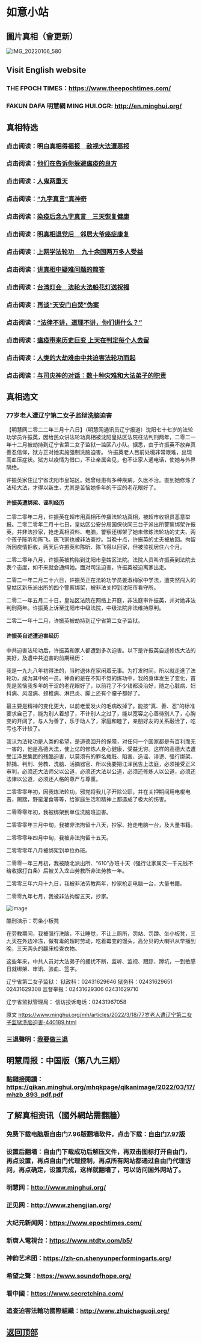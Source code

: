 # 如意小站

## 圖片真相（會更新）

![IMG_20220106_580](https://user-images.githubusercontent.com/79625284/158978214-ffb79388-47ff-4783-ab20-851c2067a6e3.jpg)

## Visit English website

### THE FPOCH TIMES：https://www.theepochtimes.com/

### FAKUN DAFA 明慧網 MING HUI.OGR: http://en.minghui.org/

## 真相特选

### 点击阅读：[明白真相得福报　敌视大法遭恶报](https://github.com/pinhe91/mzxdjd/tree/main)

### 点击阅读：[他们在告诉你躲避瘟疫的良方](https://github.com/pinhe91/bwylf/tree/main)

### 点击阅读：[人鬼两重天](https://github.com/pinhe91/xdfcs/tree/main)

### 点击阅读：[“九字真言”真神奇](https://github.com/pinhe91/njzzyh/tree/main)

### 点击阅读：[染疫后念九字真言　三天恢复健康](https://github.com/pinhe91/rynjzzyh/tree/main)

### 点击阅读：[明真相退党后　邻居大爷癌症康复](https://github.com/pinhe91/stbpa/tree/main)

### 点击阅读：[上网学法轮功 　九十余国两万多人受益](https://github.com/pinhe91/jcxw5/tree/main)

### 点击阅读：[讲真相中疑难问题的简答](https://github.com/pinhe91/jcxw3/tree/main)

### 点击阅读：[台湾灯会　法轮大法船花灯送祝福](https://github.com/pinhe91/dfhcjsr/tree/main) 

### 点击阅读：[再谈“天安门自焚”伪案](https://github.com/pinhe91/whjm/tree/main)

### 点击阅读：[“法律不讲，道理不讲，你们讲什么？”](https://github.com/pinhe91/jlxe/tree/main)

### 点击阅读：[瘟疫带来历史巨变 上天在判定每个人去留](https://github.com/pinhe91/jcxw2/blob/main/README.md)

### 点击阅读：[人类的大劫难由中共迫害法轮功而起](https://github.com/pinhe91/jcxw4/tree/main) 

### 点击阅读：[与司灾神的对话：数十种灾难和大法弟子的职责](https://github.com/pinhe91/jcxw1/tree/main) 

## 真相选文

### 77岁老人遭辽宁第二女子监狱洗脑迫害

【明慧网二零二二年三月十八日】（明慧网通讯员辽宁报道）沈阳七十七岁的法轮功学员许振英，因给民众讲法轮功真相被沈阳皇姑区法院枉法判刑两年，二零二一年十二月被劫持到辽宁省第二女子监狱一监区八小队。据悉，由于许振英不放弃真善忍信仰，狱方正对她实施强制洗脑迫害。
许振英老人目前处境非常艰难，出现高血压症状。狱方以疫情为借口，不让亲属会见，也不让家人通电话，使她与外界隔绝。

许振英家住辽宁省沈阳市皇姑区。她曾经患有多种疾病，久医不治。直到她修炼了法轮大法，才得以新生，尤其是苦恼她多年的干涩的老花眼好了。

#### 许振英遭绑架、诬判经历

二零二零年二月，许振英在超市用真相币传播法轮功真相，被超市收银员恶意举报。二零二零年二月十七日，皇姑区公安分局国保伙同三台子派出所警察绑架许振英，并非法抄家，抢走真相资料、电脑，警察还绑架了她未修炼法轮功的丈夫、两个孩子陈昕和陈飞。陈飞家也被非法查抄。当晚十点，许振英的丈夫被放回。拘留所因疫情拒收，两天后许振英和陈昕、陈飞得以回家，但被监视居住六个月。

二零二零年八月，许振英被构陷到沈阳市皇姑区法院。法院人员叫许振英到法院去表个态度，如不来就会通缉她。面对司法迫害，许振英被迫离家出走。

二零二一年二月二十六日，许振英正在法轮功学员姜淑梅家中学法，遭突然闯入的皇姑区新乐派出所的四个警察绑架，被非法关押到沈阳市看守所。

二零二一年五月二十日，皇姑区法院在网络上开庭，非法庭审许振英，并对她非法判刑两年。许振英上诉至沈阳市中级法院，中级法院非法维持原判。

二零二一年十二月，许振英被劫持到辽宁省第二女子监狱。

#### 许振英自述遭迫害经历

中共迫害法轮功后，许振英和家人都遭到多次迫害。以下是许振英自述修炼大法的美好，及遭中共迫害的前期经历：

我是一九九八年初得法的，当时退休在家闲着无事。为打发时间，所以就走進了法轮功，成为其中的一员。神奇的是在不知不觉的炼功中，我的身体发生了变化，首先是苦恼我多年的干涩的老花眼好了，以前花了不少钱都没治好，随之心脏病、妇科病、风湿病、颈椎病、淋巴炎、脚上还有个瘤子都好了。

最主要是精神的变化更大，以前老爱发火的毛病改掉了。能按“真、善、忍”的标准要求自己了，能为别人着想了，不计别人之过了，能以宽容之心善待别人了，心胸变的开阔了，与人为善了，乐于助人了，家庭和睦了，亲朋好友的关系融洽了，吃亏也不计较了。

我认为法轮功是人类的希望，是道德回升的保障，对任何一个国家都是有百利而无一害的，他是高德大法，使上亿的修炼人身心健康，受益无穷。这样的高德大法遭受江泽民集团的残酷迫害，以莫须有的罪名栽赃、陷害、造谣、诽谤、强行绑架、抓捕、判刑、劳教、洗脑、活摘器官、所以我要把江泽民告上法庭，必须接受正义审判，必须还大法师父以公道，必须还大法以公道，必须还修炼人以公道，必须还法律以公道，必须还人格的尊严与尊重。

二零零零年初，因我炼法轮功，邪党将我儿子开除公职，并在关押期间用电棍电击，踢踹，野蛮灌食等等，给家庭生活和精神上都造成了极大的伤害。

二零零零年初，我被绑架到单位洗脑班迫害。

二零零零年三月中旬，我被非法拘留十八天，抄家、抢走电脑一台，及大量书籍。

二零零零年四月中旬，我被非法拘留十五天。

二零零零年八月被绑架到单位办班。

二零零一年三月初，我被陵北派出所、“610”办班十天（强行让家属交一千元钱不给收据打白条）后被关入龙山劳教所非法劳教一年。

二零零三年六月十九日，我被非法劳教两年，抄家抢走电脑一台，大量书籍。

二零零九年七月，我被非法拘留五天，抄家。

![image](https://user-images.githubusercontent.com/79625284/158977861-316e39a8-f37a-4a32-be8b-3e0db5e2b620.png)

酷刑演示：罚坐小板凳

在劳教期间，我被强行洗脑，不让睡觉，不让上厕所，罚站、罚蹲、坐小板凳，三九天在外边冷冻，做有毒的超时劳动，吃着霉变的馒头，高分贝的大喇叭从早播到晚，三天两头的翻床检查衣物。

这些年来，中共人员对大法弟子的搔扰不断，监听、监视、跟踪、蹲坑，一到敏感日就绑架、审讯、验血、签字。


辽宁省第二女子监狱：
狱政科：02431629646
狱务科：02431629651 02431629308
监督举报：02431629306 02431629710

辽宁省监狱管理局：
信访投诉电话：02431967058

原文 https://www.minghui.org/mh/articles/2022/3/18/77岁老人遭辽宁第二女子监狱洗脑迫害-440189.html

### 三退聲明：[我要做三退](https://tuidang.epochtimes.com/)

## 明慧周报：中国版（第八九三期）

### 點鏈接閱讀：https://qikan.minghui.org/mhqkpage/qikanimage/2022/03/17/mhzb_893_pdf.pdf

## 了解真相资讯（國外網站需翻牆）

### 免费下载电脑版自由门7.96版翻墙软件，点击下载：[自由门7.97版](https://github.com/pinhe91/tuiguang/files/6839679/fg797r.zip)

### 设置后翻墙：自由门下载成功后解压文件，再双击图标打开自由门，再点设置，再点自由门代理控制，再点所有网站都通过自由门代理访问，再点确定，设置完成，这样就翻墙了，可以访问国外网站了。

### 明慧网：http://www.minghui.org/

### 正见网：http://www.zhengjian.org/

### 大纪元新闻网：https://www.epochtimes.com/

### 新唐人電視台：https://www.ntdtv.com/b5/

### 神韵艺术团：https://zh-cn.shenyunperformingarts.org/

### 希望之聲：https://www.soundofhope.org/

### 看中國：https://www.secretchina.com/

### 追查迫害法輪功國際組織：http://www.zhuichaguoji.org/

## [返回顶部](https://git.io/Js3EY)

